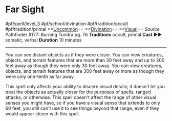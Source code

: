 # Far Sight
#pf/spell/level_3 #pf/school/divination #pf/tradition/occult #pf/tradition/primal
==[Uncommon](../../../Traits/Uncommon.md)== ==[Divination](../../../Traits/Divination.md)== ==[Visual](../../../Traits/Visual.md)==
*Source* Pathfinder #177: Burning Tundra pg. 76
**Traditions** occult, primal
**Cast** ►► somatic, verbal
**Duration** 10 minutes

---
You can see distant objects as if they were closer. You can view creatures, objects, and terrain features that are more than 30 feet away and up to 300 feet away as though they were only 30 feet away. You can view creatures, objects, and terrain features that are 300 feet away or more as though they were only one-tenth as far away.

This spell only affects your ability to discern visual details; it doesn't let you treat the objects as actually closer for the purposes of spells, ranged attacks, or otherwise. This spell doesn't affect the range of other visual senses you might have, so if you have a visual sense that extends to only 60 feet, you still can't use it to see things beyond that range, even if they would appear closer with this spell.

